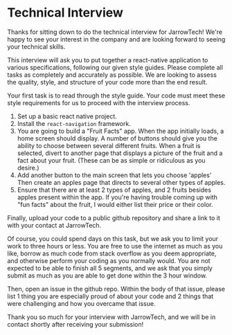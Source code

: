 Technical Interview
=====
Thanks for sitting down to do the technical interview for JarrowTech! We're happy to see your interest in the company and are looking forward to seeing your technical skills.

This interview will ask you to put together a react-native application to various specifications, following our given style guides. Please complete all tasks as completely and accurately as possible. We are looking to assess the quality, style, and structure of your code more than the end result.

Your first task is to read through the style guide. Your code must meet these style requirements for us to proceed with the interview process.

 1. Set up a basic react native project.
 2. Install the `react-navigation` framework.
 3. You are going to build a "Fruit Facts" app. When the app initially loads, a home screen should display. A number of buttons should give you the ability to choose between several different fruits. When a fruit is selected, divert to another page that displays a picture of the fruit and a fact about your fruit. (These can be as simple or ridiculous as you desire.)
 4. Add another button to the main screen that lets you choose 'apples' Then create an apples page that directs to several other types of apples.
 5. Ensure that there are at least 2 types of apples, and 2 fruits besides apples present within the app. If you're having trouble coming up with "fun facts" about the fruit, I would either list their price or their color.

Finally, upload your code to a public github repository and share a link to it with your contact at JarrowTech.

Of course, you could spend days on this task, but we ask you to limit your work to three hours or less. You are free to use the internet as much as you like, borrow as much code from stack overflow as you deem appropriate, and otherwise perform your coding as you normally would. You are not expected to be able to finish all 5 segments, and we ask that you simply submit as much as you are able to get done within the 3 hour window.

Then, open an issue in the github repo. Within the body of that issue, please list 1 thing you are especially proud of about your code and 2 things that were challenging and how you overcame that issue.

Thank you so much for your interview with JarrowTech, and we will be in contact shortly after receiving your submission!
